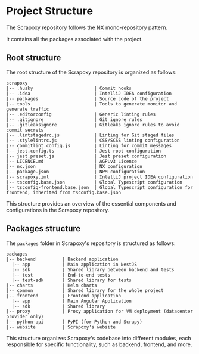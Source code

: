 # Project Structure

The Scrapoxy repository follows the [NX](https://nx.dev) mono-repository pattern.

It contains all the packages associated with the project.


## Root structure

The root structure of the Scrapoxy repository is organized as follows:

```text
scrapoxy
|-- .husky                       | Commit hooks
|-- .idea                        | IntelliJ IDEA configuration
|-- packages                     | Source code of the project
|-- tools                        | Tools to generate monitor and generate traffic
|-- .editorconfig                | Generic linting rules
|-- .gitignore                   | Git ignore rules
|-- .gitleaksignore              | Gitleaks ignore rules to avoid commit secrets
|-- .lintstagedrc.js             | Linting for Git staged files
|-- .stylelintrc.js              | CSS/SCSS linting configuration
|-- commitlint.config.js         | Linting for commit messages    
|-- jest.config.ts               | Jest root configuration
|-- jest.preset.js               | Jest preset configuration
|-- LICENCE.md                   | AGPLv3 Licence
|-- nx.json                      | NX configuration
|-- package.json                 | NPM configuration
|-- scrapoxy.iml                 | IntelliJ project IDEA configuration
|-- tsconfig.base.json           | Global Typescript configuration
|-- tsconfig-frontend.base.json  | Global Typescript configuration for frontend, inherited from tsconfig.base.json
```

This structure provides an overview of the essential components and configurations in the Scrapoxy repository.


## Packages structure

The `packages` folder in Scrapoxy's repository is structured as follows:

```text
packages 
|-- backend          | Backend application
  |-- app            | Main application in NestJS
  |-- sdk            | Shared library between backend and tests
  |-- test           | End-to-end tests
  |-- test-sdk       | Shared library for tests
|-- charts           | Helm charts
|-- common           | Shared library for the whole project
|-- frontend         | Frontend application
  |-- app            | Main Angular Application
  |-- sdk            | Shared library
|-- proxy            | Proxy application for VM deployment (datacenter provider only)
|-- python-api       | PyPI (for Python and Scrapy) 
|-- website          | Scrapoxy's website
```

This structure organizes Scrapoxy's codebase into different modules, each responsible for specific functionality,
such as backend, frontend, and more.
